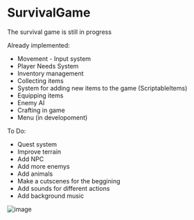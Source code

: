 # SurvivalGame

The survival game is still in progress

Already implemented:
- Movement - Input system
- Player Needs System
- Inventory management
- Collecting items
- System for adding new items to the game (ScriptableItems)
- Equipping items
- Enemy AI
- Crafting in game
- Menu (in developoment)

  
To Do:
  - Quest system
  - Improve terrain
  - Add NPC
  - Add more enemys
  - Add animals
  - Make a cutscenes for the beggining
  - Add sounds for different actions
  - Add background music

![image](https://github.com/user-attachments/assets/81d27380-6995-49bb-aeb2-61659c64866f)
